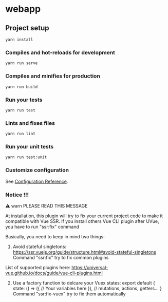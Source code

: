 # webapp

## Project setup
```
yarn install
```

### Compiles and hot-reloads for development
```
yarn run serve
```

### Compiles and minifies for production
```
yarn run build
```

### Run your tests
```
yarn run test
```

### Lints and fixes files
```
yarn run lint
```

### Run your unit tests
```
yarn run test:unit
```

### Customize configuration
See [Configuration Reference](https://cli.vuejs.org/config/).

### Notice !!!

⚠ warn PLEASE READ THIS MESSAGE

At installation, this plugin will try to fix your current project code to make it compatible
with Vue SSR. If you install others Vue CLI plugin after UVue, you have to run "ssr:fix" command

Basically, you need to keep in mind two things:

1) Avoid stateful singletons:
https://ssr.vuejs.org/guide/structure.html#avoid-stateful-singletons
Command "ssr:fix" try to fix common plugins

List of supported plugins here:
https://universal-vue.github.io/docs/guide/vue-cli-plugins.html

2) Use a factory function to delcare your Vuex states:
export default {
  state: () => ({
    // Your variables here
  }),
  // mutations, actions, getters...
}
Command "ssr:fix-vuex" try to fix them automatically
